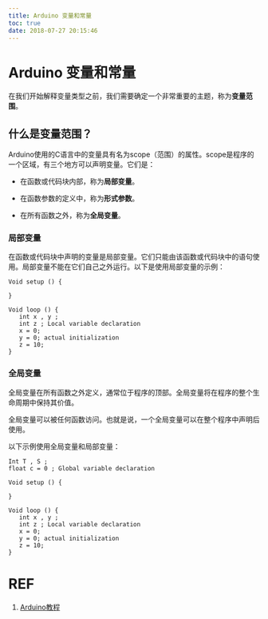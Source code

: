 ```yaml
---
title: Arduino 变量和常量
toc: true
date: 2018-07-27 20:15:46
---
```

# Arduino 变量和常量



在我们开始解释变量类型之前，我们需要确定一个非常重要的主题，称为**变量范围**。


## 什么是变量范围？


Arduino使用的C语言中的变量具有名为scope（范围）的属性。scope是程序的一个区域，有三个地方可以声明变量。它们是：




  * 在函数或代码块内部，称为**局部变量**。


  * 在函数参数的定义中，称为**形式参数**。


  * 在所有函数之外，称为**全局变量**。




### 局部变量


在函数或代码块中声明的变量是局部变量。它们只能由该函数或代码块中的语句使用。局部变量不能在它们自己之外运行。以下是使用局部变量的示例：


    Void setup () {

    }

    Void loop () {
       int x , y ;
       int z ; Local variable declaration
       x = 0;
       y = 0; actual initialization
       z = 10;
    }




### 全局变量


全局变量在所有函数之外定义，通常位于程序的顶部。全局变量将在程序的整个生命周期中保持其价值。

全局变量可以被任何函数访问。也就是说，一个全局变量可以在整个程序中声明后使用。

以下示例使用全局变量和局部变量：


    Int T , S ;
    float c = 0 ; Global variable declaration

    Void setup () {

    }

    Void loop () {
       int x , y ;
       int z ; Local variable declaration
       x = 0;
       y = 0; actual initialization
       z = 10;
    }














# REF

1. [Arduino教程](https://www.w3cschool.cn/arduino/)

